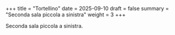 +++
title = "Tortellino"
date = 2025-09-10
draft = false
summary = "Seconda sala piccola a sinistra"
weight = 3
+++

Seconda sala piccola a sinistra.

